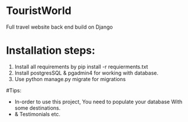 # TouristWorld
Full travel website back end build on Django

# Installation steps:
 1. Install all requirements by pip install -r requierments.txt
 2. Install postgresSQL & pgadmin4 for working with database.
 3. Use python manage.py migrate for migrations

#Tips:
 * In-order to use this project, You need to populate your database With some destinations.
 * & Testimonials etc.
